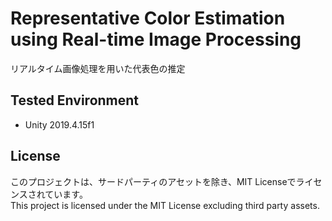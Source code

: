# Representative Color Estimation using Real-time Image Processing

リアルタイム画像処理を用いた代表色の推定

## Tested Environment
- Unity 2019.4.15f1

## License
このプロジェクトは、サードパーティのアセットを除き、MIT Licenseでライセンスされています。  
This project is licensed under the MIT License excluding third party assets.
